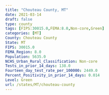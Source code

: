 ```yaml
---
title: "Chouteau County, MT"
date: 2021-03-14
draft: false
type: county
tags: [FIPS:30015.0,FEMA:8.0,Non-core,Green]
categories: [MT]
County: Chouteau County
State: MT
FIPS: 30015.0
FEMA_Region: 8.0
Population: 5635.0
NCHS_Urban_Rural_Classification: Non-core
Tests_in_prior_14_days: 138.0
Fourteen_day_test_rate_per_100000: 2449.0
Percent_Positivity_in_prior_14_days: 0.014
Level: Green
url: /states/MT/chouteau-county
---
```




